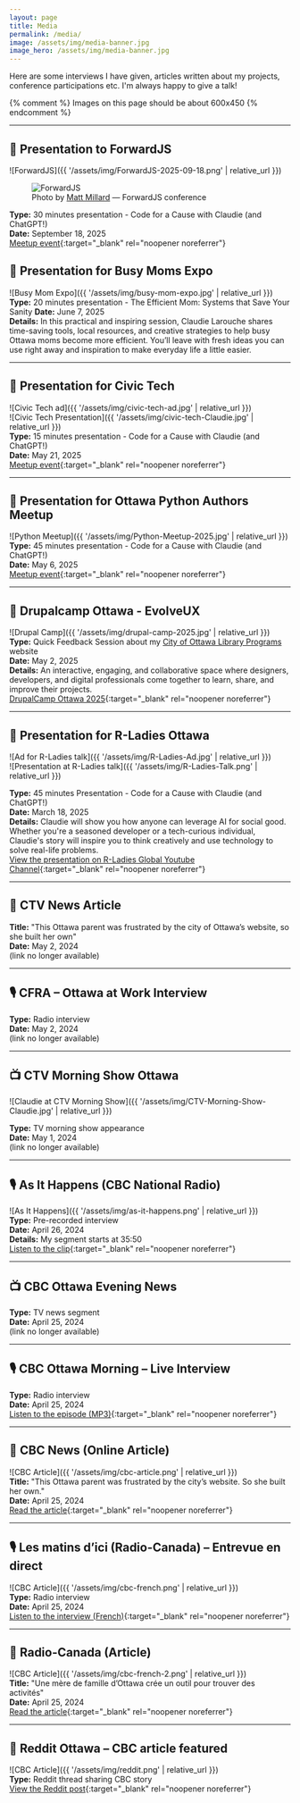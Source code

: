```yaml
---
layout: page
title: Media
permalink: /media/
image: /assets/img/media-banner.jpg
image_hero: /assets/img/media-banner.jpg
---
```


Here are some interviews I have given, articles written about my projects, conference participations etc. I'm always happy to give a talk!

{% comment %}
  Images on this page should be about 600x450
{% endcomment %}

---

## 📣 Presentation to ForwardJS
![ForwardJS]({{ '/assets/img/ForwardJS-2025-09-18.png' | relative_url }})  
<figure>
  <img src="{{ '/assets/img/forward-js-by-Matt.jpg' | relative_url }}" alt="ForwardJS">
  <figcaption>
    Photo by <a href="https://mattmillard.photography/" target="_blank" rel="noopener noreferrer">Matt Millard</a> — ForwardJS conference
  </figcaption>
</figure>

**Type:** 30 minutes presentation - Code for a Cause with Claudie (and ChatGPT!)  
**Date:** September 18, 2025  
[Meetup event](https://www.meetup.com/ottawa-forwardjs-meetup/events/310700820/){:target="_blank" rel="noopener noreferrer"}  

## 📣 Presentation for Busy Moms Expo
![Busy Mom Expo]({{ '/assets/img/busy-mom-expo.jpg' | relative_url }})  
**Type:** 20 minutes presentation  - The Efficient Mom: Systems that Save Your Sanity
**Date:** June 7, 2025  
**Details:** In this practical and inspiring session, Claudie Larouche shares time-saving tools, local resources, and creative strategies to help busy Ottawa moms become more efficient. You’ll leave with fresh ideas you can use right away and inspiration to make everyday life a little easier.

---

## 📣 Presentation for Civic Tech
![Civic Tech ad]({{ '/assets/img/civic-tech-ad.jpg' | relative_url }})  
![Civic Tech Presentation]({{ '/assets/img/civic-tech-Claudie.jpg' | relative_url }})  
**Type:** 15 minutes presentation - Code for a Cause with Claudie (and ChatGPT!)    
**Date:** May 21, 2025  
[Meetup event](https://www.meetup.com/yow_ct/events/307537719){:target="_blank" rel="noopener noreferrer"}    

---

## 📣 Presentation for Ottawa Python Authors Meetup
![Python Meetup]({{ '/assets/img/Python-Meetup-2025.jpg' | relative_url }})  
**Type:** 45 minutes presentation - Code for a Cause with Claudie (and ChatGPT!)    
**Date:** May 6, 2025  
[Meetup event](https://www.meetup.com/ottawapython/events/307545401/){:target="_blank" rel="noopener noreferrer"}  

---

## 📣 Drupalcamp Ottawa - EvolveUX 
![Drupal Camp]({{ '/assets/img/drupal-camp-2025.jpg' | relative_url }})  
**Type:** Quick Feedback Session about my [City of Ottawa Library Programs](/projects/library) website  
**Date:** May 2, 2025  
**Details:** An interactive, engaging, and collaborative space where designers, developers, and digital professionals come together to learn, share, and improve their projects.  
[DrupalCamp Ottawa 2025](https://www.drupal.org/community/events/drupalcamp-ottawa-2025-2025-05-02){:target="_blank" rel="noopener noreferrer"}

---

## 📣 Presentation for R-Ladies Ottawa  

![Ad for R-Ladies talk]({{ '/assets/img/R-Ladies-Ad.jpg' | relative_url }})  
![Presentation at R-Ladies talk]({{ '/assets/img/R-Ladies-Talk.png' | relative_url }})

**Type:** 45 minutes Presentation - Code for a Cause with Claudie (and ChatGPT!)    
**Date:** March 18, 2025  
**Details:** Claudie will show you how anyone can leverage AI for social good. Whether you're a seasoned developer or a tech-curious individual, Claudie's story will inspire you to think creatively and use technology to solve real-life problems.  
[View the presentation on R-Ladies Global Youtube Channel](https://www.youtube.com/watch?v=p78AW7ZdNGI){:target="_blank" rel="noopener noreferrer"}

---

## 📰 CTV News Article  
**Title:** "This Ottawa parent was frustrated by the city of Ottawa’s website, so she built her own"  
**Date:** May 2, 2024  
(link no longer available)

---

## 🎙️ CFRA – Ottawa at Work Interview  
**Type:** Radio interview  
**Date:** May 2, 2024  
(link no longer available)

---

## 📺 CTV Morning Show Ottawa  

![Claudie at CTV Morning Show]({{ '/assets/img/CTV-Morning-Show-Claudie.jpg' | relative_url }})  

**Type:** TV morning show appearance  
**Date:** May 1, 2024  
(link no longer available)

---

## 🎙️ As It Happens (CBC National Radio)  
![As It Happens]({{ '/assets/img/as-it-happens.png' | relative_url }})  
**Type:** Pre-recorded interview  
**Date:** April 26, 2024  
**Details:** My segment starts at 35:50  
[Listen to the clip](https://www.cbc.ca/listen/live-radio/1-2-as-it-happens/clip/16058997-a-thousand-steps-forward-one-step-back){:target="_blank" rel="noopener noreferrer"}

---

## 📺 CBC Ottawa Evening News  
**Type:** TV news segment  
**Date:** April 25, 2024  
(link no longer available)

---

## 🎙️ CBC Ottawa Morning – Live Interview  
**Type:** Radio interview  
**Date:** April 25, 2024  
[Listen to the episode (MP3)](https://mp3.cbc.ca/radio/CBC_Radio_VMS/659/278/dave-lPnVVWZO-20240425_1714053249695.mp3){:target="_blank" rel="noopener noreferrer"}

---

## 📰 CBC News (Online Article)  
![CBC Article]({{ '/assets/img/cbc-article.png' | relative_url }})  
**Title:** "This Ottawa parent was frustrated by the city’s website. So she built her own."  
**Date:** April 25, 2024  
[Read the article](https://www.cbc.ca/news/canada/ottawa/ottawa-recreation-schedule-booking-app-website-1.7183398){:target="_blank" rel="noopener noreferrer"}

---

## 🎙️ Les matins d’ici (Radio-Canada) – Entrevue en direct  
![CBC Article]({{ '/assets/img/cbc-french.png' | relative_url }})  
**Type:** Radio interview  
**Date:** April 25, 2024  
[Listen to the interview (French)](https://ici.radio-canada.ca/ohdio/premiere/emissions/Les-matins-d-ici/segments/entrevue/495095/intelligence-artificielle-inscription-loisirs-activites-ottawa){:target="_blank" rel="noopener noreferrer"}

---

## 📰 Radio-Canada (Article)  
![CBC Article]({{ '/assets/img/cbc-french-2.png' | relative_url }})  
**Title:** "Une mère de famille d’Ottawa crée un outil pour trouver des activités"  
**Date:** April 25, 2024  
[Read the article](https://ici.radio-canada.ca/nouvelle/2067653/trouver-activite-ottawa-programme){:target="_blank" rel="noopener noreferrer"}

---

## 📰 Reddit Ottawa – CBC article featured  
![CBC Article]({{ '/assets/img/reddit.png' | relative_url }})  
**Type:** Reddit thread sharing CBC story  
[View the Reddit post](https://www.reddit.com/r/ottawa/s/4gQiJiqtYm){:target="_blank" rel="noopener noreferrer"}
